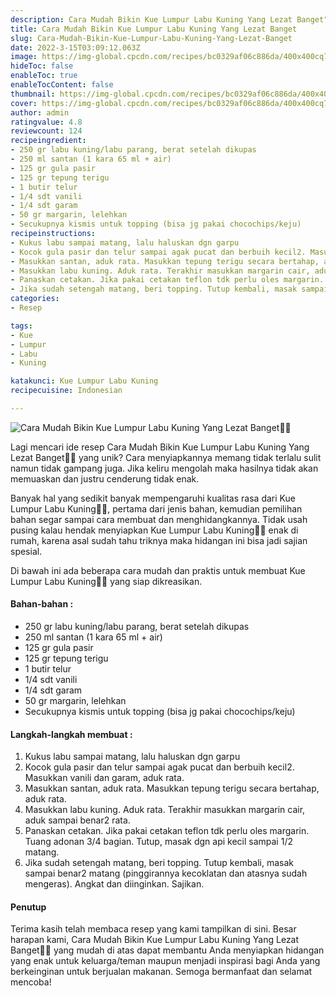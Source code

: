 ```yaml
---
description: Cara Mudah Bikin Kue Lumpur Labu Kuning Yang Lezat Banget"
title: Cara Mudah Bikin Kue Lumpur Labu Kuning Yang Lezat Banget
slug: Cara-Mudah-Bikin-Kue-Lumpur-Labu-Kuning-Yang-Lezat-Banget
date: 2022-3-15T03:09:12.063Z
image: https://img-global.cpcdn.com/recipes/bc0329af06c886da/400x400cq70/photo.jpg
hideToc: false
enableToc: true
enableTocContent: false
thumbnail: https://img-global.cpcdn.com/recipes/bc0329af06c886da/400x400cq70/photo.jpg
cover: https://img-global.cpcdn.com/recipes/bc0329af06c886da/400x400cq70/photo.jpg
author: admin
ratingvalue: 4.8
reviewcount: 124
recipeingredient:
- 250 gr labu kuning/labu parang, berat setelah dikupas
- 250 ml santan (1 kara 65 ml + air)
- 125 gr gula pasir
- 125 gr tepung terigu
- 1 butir telur
- 1/4 sdt vanili
- 1/4 sdt garam
- 50 gr margarin, lelehkan
- Secukupnya kismis untuk topping (bisa jg pakai chocochips/keju)
recipeinstructions:
- Kukus labu sampai matang, lalu haluskan dgn garpu
- Kocok gula pasir dan telur sampai agak pucat dan berbuih kecil2. Masukkan vanili dan garam, aduk rata.
- Masukkan santan, aduk rata. Masukkan tepung terigu secara bertahap, aduk rata.
- Masukkan labu kuning. Aduk rata. Terakhir masukkan margarin cair, aduk sampai benar2 rata.
- Panaskan cetakan. Jika pakai cetakan teflon tdk perlu oles margarin. Tuang adonan 3/4 bagian. Tutup, masak dgn api kecil sampai 1/2 matang.
- Jika sudah setengah matang, beri topping. Tutup kembali, masak sampai benar2 matang (pinggirannya kecoklatan dan atasnya sudah mengeras). Angkat dan diinginkan. Sajikan.
categories:
- Resep

tags:
- Kue
- Lumpur
- Labu
- Kuning

katakunci: Kue Lumpur Labu Kuning
recipecuisine: Indonesian

---
```


![Cara Mudah Bikin Kue Lumpur Labu Kuning Yang Lezat Banget👩‍🍳](https://img-global.cpcdn.com/recipes/bc0329af06c886da/400x400cq70/photo.jpg)

Lagi mencari ide resep Cara Mudah Bikin Kue Lumpur Labu Kuning Yang Lezat Banget👩‍🍳 yang unik? Cara menyiapkannya memang tidak terlalu sulit namun tidak gampang juga. Jika keliru mengolah maka hasilnya tidak akan memuaskan dan justru cenderung tidak enak.

Banyak hal yang sedikit banyak mempengaruhi kualitas rasa dari Kue Lumpur Labu Kuning👩‍🍳, pertama dari jenis bahan, kemudian pemilihan bahan segar sampai cara membuat dan menghidangkannya. Tidak usah pusing kalau hendak menyiapkan Kue Lumpur Labu Kuning👩‍🍳 enak di rumah, karena asal sudah tahu triknya maka hidangan ini bisa jadi sajian spesial.

Di bawah ini ada beberapa cara mudah dan praktis untuk membuat Kue Lumpur Labu Kuning👩‍🍳 yang siap dikreasikan.

<!--inarticleads1-->

#### Bahan-bahan :

- 250 gr labu kuning/labu parang, berat setelah dikupas
- 250 ml santan (1 kara 65 ml + air)
- 125 gr gula pasir
- 125 gr tepung terigu
- 1 butir telur
- 1/4 sdt vanili
- 1/4 sdt garam
- 50 gr margarin, lelehkan
- Secukupnya kismis untuk topping (bisa jg pakai chocochips/keju)

<!--inarticleads2-->

#### Langkah-langkah membuat :

1. Kukus labu sampai matang, lalu haluskan dgn garpu
1. Kocok gula pasir dan telur sampai agak pucat dan berbuih kecil2. Masukkan vanili dan garam, aduk rata.
1. Masukkan santan, aduk rata. Masukkan tepung terigu secara bertahap, aduk rata.
1. Masukkan labu kuning. Aduk rata. Terakhir masukkan margarin cair, aduk sampai benar2 rata.
1. Panaskan cetakan. Jika pakai cetakan teflon tdk perlu oles margarin. Tuang adonan 3/4 bagian. Tutup, masak dgn api kecil sampai 1/2 matang.
1. Jika sudah setengah matang, beri topping. Tutup kembali, masak sampai benar2 matang (pinggirannya kecoklatan dan atasnya sudah mengeras). Angkat dan diinginkan. Sajikan.

#### Penutup

Terima kasih telah membaca resep yang kami tampilkan di sini. Besar harapan kami, Cara Mudah Bikin Kue Lumpur Labu Kuning Yang Lezat Banget👩‍🍳 yang mudah di atas dapat membantu Anda menyiapkan hidangan yang enak untuk keluarga/teman maupun menjadi inspirasi bagi Anda yang berkeinginan untuk berjualan makanan. Semoga bermanfaat dan selamat mencoba!